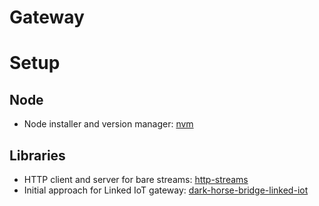 # Gateway
# Setup

## Node

- Node installer and version manager: [nvm](https://github.com/creationix/nvm)

## Libraries

- HTTP client and server for bare streams: [http-streams](https://github.com/bergos/http-streams)
- Initial approach for Linked IoT gateway: [dark-horse-bridge-linked-iot](https://github.com/bergos/dark-horse-bridge-linked-iot)
